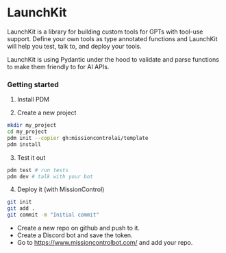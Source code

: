 # LaunchKit

LaunchKit is a library for building custom tools for GPTs with tool-use support.
Define your own tools as type annotated functions and LaunchKit will help you test, talk to, and deploy your tools.

LaunchKit is using Pydantic under the hood to validate and parse functions to make them friendly to for AI APIs.

### Getting started

1. Install PDM

2. Create a new project

```bash
mkdir my_project
cd my_project
pdm init --copier gh:missioncontrolai/template
pdm install
```

3. Test it out

```bash
pdm test # run tests
pdm dev # talk with your bot
```

4. Deploy it (with MissionControl)

```bash
git init
git add .
git commit -m "Initial commit"
```

- Create a new repo on github and push to it.
- Create a Discord bot and save the token.
- Go to https://www.missioncontrolbot.com/ and add your repo.
